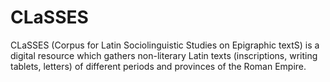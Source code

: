 # CLaSSES
CLaSSES (Corpus for Latin Sociolinguistic Studies on Epigraphic textS) is a digital resource which gathers non-literary Latin texts (inscriptions, writing tablets, letters) of different periods and provinces of the Roman Empire. 
